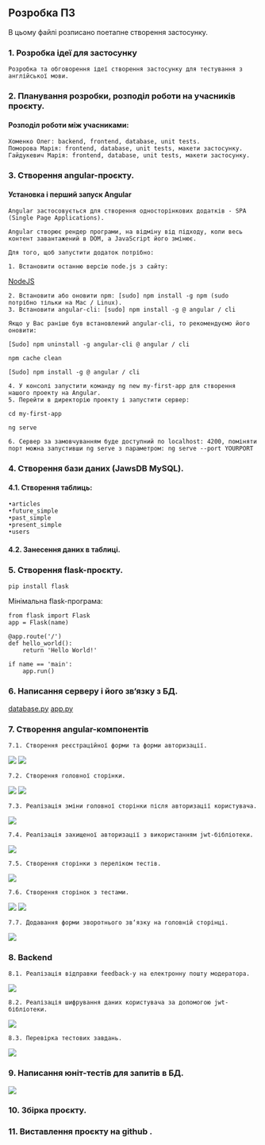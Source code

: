 ## Розробка ПЗ
В цьому файлі розписано поетапне створення застосунку.
### 1.	Розробка ідеї для застосунку
    Розробка та обговорення ідеї створення застосунку для тестування з англійської мови.
### 2.	Планування розробки, розподіл роботи на учасників проєкту.
#### Розподіл роботи між учасниками:
    Хоменко Олег: backend, frontend, database, unit tests.
    Поморова Марія: frontend, database, unit tests, макети застосунку.
    Гайдукевич Марія: frontend, database, unit tests, макети застосунку.
### 3.	Створення angular-проєкту.
#### Установка і перший запуск Angular
    Angular застосовується для створення односторінкових додатків - SPA (Single Page Applications).

    Angular створює рендер програми, на відміну від підходу, коли весь контент завантажений в DOM, а JavaScript його змінює.

    Для того, щоб запустити додаток потрібно:

    1. Встановити останню версію node.js з сайту:
[NodeJS](https://nodejs.org/en/)
    
    2. Встановити або оновити npm: [sudo] npm install -g npm (sudo потрібно тільки на Mac / Linux).
    3. Встановити angular-cli: [sudo] npm install -g @ angular / cli

    Якщо у Вас раніше був встановлений angular-cli, то рекомендуємо його оновити:

    [Sudo] npm uninstall -g angular-cli @ angular / cli

    npm cache clean

    [Sudo] npm install -g @ angular / cli

    4. У консолі запустити команду ng new my-first-app для створення нашого проекту на Angular.
    5. Перейти в директорію проекту і запустити сервер:

    cd my-first-app

    ng serve

    6. Сервер за замовчуванням буде доступний по localhost: 4200, поміняти порт можна запустивши ng serve з параметром: ng serve --port YOURPORT

### 4.	Створення бази даних (JawsDB MySQL).
#### 4.1. Створення таблиць:
    •articles
    •future_simple
    •past_simple
    •present_simple
    •users
#### 4.2. Занесення даних в таблиці.
### 5.	Створення flask-проєкту.
    pip install flask
    
Мінімальна flask-програма:
    
    from flask import Flask
    app = Flask(name)

    @app.route('/')
    def hello_world():
        return 'Hello World!'

    if name == 'main':
        app.run()
### 6.	Написання серверу і його зв‘язку з БД.
[database.py](https://github.com/Oleh-Khomenko/Tryeng/blob/main/src/database.py)
[app.py](https://github.com/Oleh-Khomenko/Tryeng/blob/main/src/app.py)
### 7.	Створення angular-компонентів
    7.1. Створення реєстраційної форми та форми авторизації.
![](https://github.com/Oleh-Khomenko/Tryeng/blob/main/docs/images/F6CE6B00-2593-4A7A-84B6-E3342AF1AE37.png)
![](https://github.com/Oleh-Khomenko/Tryeng/blob/main/docs/images/4B741A73-0F02-478C-8BF2-63BC19EA31EC.png)
   
    7.2. Створення головної сторінки.
![](https://github.com/Oleh-Khomenko/Tryeng/blob/main/docs/images/F9BDDBB2-2DC8-4B13-AD98-6922156D6FF7.png)
![](https://github.com/Oleh-Khomenko/Tryeng/blob/main/docs/images/B82D1C39-5BF6-49F7-8B0E-75FF2DCA6BD0.png)

    7.3. Реалізація зміни головної сторінки після авторизації користувача.
![](https://github.com/Oleh-Khomenko/Tryeng/blob/main/docs/images/4AEEECE0-1A12-4D10-9D5F-4CFB5BE3EB06.png)

    7.4. Реалізація захищеної авторизації з використанням jwt-бібліотеки.
![](https://github.com/Oleh-Khomenko/Tryeng/blob/main/docs/images/CAA31E54-EC26-414F-B7C6-C683A996ACCF.png)
    
    7.5. Створення сторінки з переліком тестів.
![](https://github.com/Oleh-Khomenko/Tryeng/blob/main/docs/images/595DF5C1-55E5-4939-9971-A0CA96DEF692.png)
    
    7.6. Створення сторінок з тестами.
![](https://github.com/Oleh-Khomenko/Tryeng/blob/main/docs/images/A56F0E45-8811-4C51-924F-424A9A411B4D.png)
![](https://github.com/Oleh-Khomenko/Tryeng/blob/main/docs/images/DDA2E2C4-9B15-4064-94BC-923A120E180F.png)
    
    7.7. Додавання форми зворотнього зв‘язку на головній сторінці.
![](https://github.com/Oleh-Khomenko/Tryeng/blob/main/docs/images/2D4D6A66-05C0-483E-BBB4-52BEC37411C7.png)

### 8.	Backend 
    8.1. Реалізація відправки feedback-у на електронну пошту модератора.
![](https://github.com/Oleh-Khomenko/Tryeng/blob/main/docs/images/3A734603-2CCD-4156-96C8-4A23B078B3DC.png)
    
    8.2. Реалізація шифрування даних користувача за допомогою jwt-бібліотеки.
![](https://github.com/Oleh-Khomenko/Tryeng/blob/main/docs/images/CF5C610F-7F66-46FF-B69B-791E97564BC3.png)
    
    8.3. Перевірка тестових завдань.
![](https://github.com/Oleh-Khomenko/Tryeng/blob/main/docs/images/5B396AF1-7E65-4BCB-A30D-202C337561D1.png)
### 9.	Написання юніт-тестів для запитів в БД.
![](https://github.com/Oleh-Khomenko/Tryeng/blob/main/docs/images/77312545-6F72-44AD-BE70-785ACF692DF5.png)
### 10.	Збірка проєкту.
### 11.	Виставлення проєкту на github .
